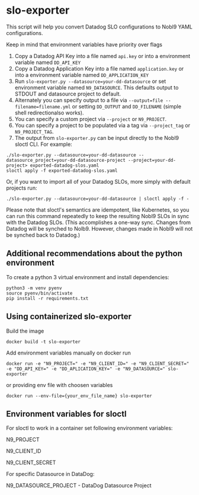 # slo-exporter

This script will help you convert Datadog SLO configurations to Nobl9
YAML configurations.

Keep in mind that environment variables have priority over flags

1. Copy a Datadog API Key into a file named `api.key` or into a environment variable named `DD_API_KEY`
2. Copy a Datadog Application Key into a file named `application.key` or into a environment variable named `DD_APPLICATION_KEY`
3. Run `slo-exporter.py --datasource=your-dd-datasource` or set environment variable named `N9_DATASOURCE`. This defaults output
   to STDOUT and datasource project to default.
4. Alternately you can specify output to a file via
   `--output=file --filename=filename.yml` or setting `DD_OUTPUT` and `DD_FILENAME` (simple shell redirectionalso works).
5. You can specify a custom project via `--project` or `N9_PROJECT`.
6. You can specify a project to be populated via a tag via `--project_tag` or `N9_PROJECT_TAG`.
7. The output from `slo-exporter.py` can be input directly to the Nobl9 sloctl
   CLI. For example:

```shell script
./slo-exporter.py --datasource=your-dd-datasource --datasource_project=your-dd-datasource-project --project=your-dd-project> exported-datadog-slos.yaml
sloctl apply -f exported-datadog-slos.yaml
```

Or, if you want to import all of your Datadog SLOs, more simply with default projects run:

```shell script
./slo-exporter.py --datasource=your-dd-datasource | sloctl apply -f -
```

Please note that sloctl's semantics are idempotent, like Kubernetes, so you can
run this command repeatedly to keep the resulting Nobl9 SLOs in sync with the
Datadog SLOs. (This accomplishes a one-way sync. Changes from Datadog will be
synched to Nolb9. However, changes made in Nobl9 will not be synched back to
Datadog.)

## Additional recommendations about the python environment

To create a python 3 virtual environment and install dependencies:

```shell script
python3 -m venv pyenv
source pyenv/bin/activate
pip install -r requirements.txt
```

## Using containerized slo-exporter

Build the image

```shell script
docker build -t slo-exporter
```

Add environment variables manually on docker run

```shell script
docker run -e "N9_PROJECT=" -e "N9_CLIENT_ID=" -e "N9_CLIENT_SECRET=" -e "DD_API_KEY=" -e "DD_APLICATION_KEY=" -e "N9_DATASOURCE=" slo-exporter 
```

or providing env file with choosen variables

```shell script
docker run --env-file={your_env_file_name} slo-exporter 
```

## Environment variables for sloctl

For sloctl to work in a container set following environment variables:

N9_PROJECT

N9_CLIENT_ID

N9_CLIENT_SECRET

For specific Datasource in DataDog:

N9_DATASOURCE_PROJECT - DataDog Datasource Project
